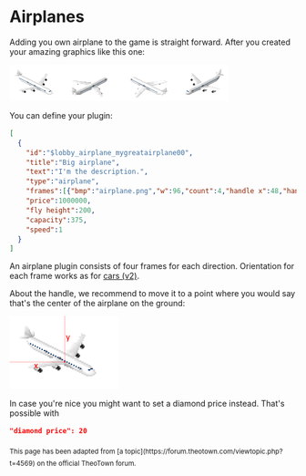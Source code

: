 # Airplanes

Adding you own airplane to the game is straight forward. After you created your amazing graphics like this one:

![](../assets/guides/airplanes/airplane.png)

You can define your plugin:
```json
[
  {
    "id":"$lobby_airplane_mygreatairplane00",
    "title":"Big airplane",
    "text":"I'm the description.",
    "type":"airplane",
    "frames":[{"bmp":"airplane.png","w":96,"count":4,"handle x":48,"handle y":40}],
    "price":1000000,
    "fly height":200,
    "capacity":375,
    "speed":1
  }
]
```

An airplane plugin consists of four frames for each direction.
Orientation for each frame works as for [cars (v2)](cars.md).

About the handle, we recommend to move it to a point where you would say that's the center of the airplane on the ground:

![](../assets/guides/airplanes/airplane_handle.png)

In case you're nice you might want to set a diamond price instead.
That's possible with

```json
"diamond price": 20
```

<sub>
This page has been adapted from
[a topic](https://forum.theotown.com/viewtopic.php?t=4569)
on the official TheoTown forum.
</sub>
